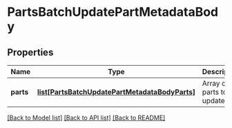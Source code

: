 # PartsBatchUpdatePartMetadataBody

## Properties
Name | Type | Description | Notes
------------ | ------------- | ------------- | -------------
**parts** | [**list[PartsBatchUpdatePartMetadataBodyParts]**](PartsBatchUpdatePartMetadataBodyParts.md) | Array of parts to be updated | [optional] 

[[Back to Model list]](../README.md#documentation-for-models) [[Back to API list]](../README.md#documentation-for-api-endpoints) [[Back to README]](../README.md)


